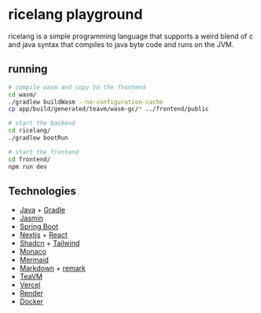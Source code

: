 # ricelang playground
ricelang is a simple programming language that supports a weird blend of c and java syntax that compiles to java byte code and runs on the JVM.

## running
```sh
# compile wasm and copy to the frontend
cd wasm/
./gradlew buildWasm --no-configuration-cache
cp app/build/generated/teavm/wasm-gc/* ../frontend/public
```

```sh
# start the backend
cd ricelang/
./gradlew bootRun
```

```sh
# start the frontend
cd frontend/
npm run dev
```

## Technologies
- [Java](https://www.java.com/) + [Gradle](https://gradle.org/)
- [Jasmin](https://jasmin.sourceforge.net/)
- [Spring Boot](https://spring.io/projects/spring-boot)
- [Nextjs](https://nextjs.org/) + [React](https://react.dev/)
- [Shadcn](https://ui.shadcn.com/) + [Tailwind](https://tailwindcss.com/)
- [Monaco](https://microsoft.github.io/monaco-editor/)
- [Mermaid](https://mermaid.js.org/)
- [Markdown](https://markdownguide.org/) + [remark](https://remark.js.org/)
- [TeaVM](https://teavm.org/)
- [Vercel](https://vercel.com)
- [Render](https://render.com)
- [Docker](https://docker.com)
